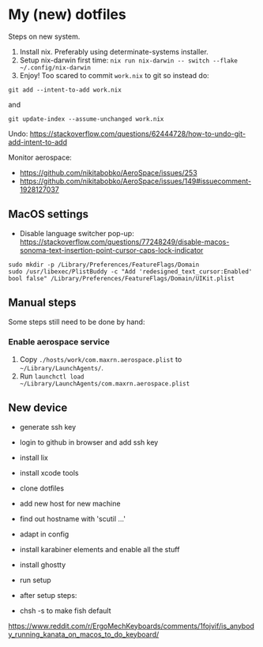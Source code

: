# My (new) dotfiles

Steps on new system.

1. Install nix. Preferably using determinate-systems installer.
2. Setup nix-darwin first time: `nix run nix-darwin -- switch --flake ~/.config/nix-darwin`
3. Enjoy!
Too scared to commit `work.nix` to git so instead do:

```shell
git add --intent-to-add work.nix
```

and

```shell
git update-index --assume-unchanged work.nix
```

Undo: https://stackoverflow.com/questions/62444728/how-to-undo-git-add-intent-to-add

Monitor aerospace:

- https://github.com/nikitabobko/AeroSpace/issues/253
- https://github.com/nikitabobko/AeroSpace/issues/149#issuecomment-1928127037

## MacOS settings

- Disable language switcher pop-up: https://stackoverflow.com/questions/77248249/disable-macos-sonoma-text-insertion-point-cursor-caps-lock-indicator
```shell
sudo mkdir -p /Library/Preferences/FeatureFlags/Domain
sudo /usr/libexec/PlistBuddy -c "Add 'redesigned_text_cursor:Enabled' bool false" /Library/Preferences/FeatureFlags/Domain/UIKit.plist
```

## Manual steps

Some steps still need to be done by hand:

### Enable aerospace service

1. Copy `./hosts/work/com.maxrn.aerospace.plist` to `~/Library/LaunchAgents/`.
2. Run `launchctl load ~/Library/LaunchAgents/com.maxrn.aerospace.plist`


## New device

- generate ssh key
- login to github in browser and add ssh key
- install lix
- install xcode tools
- clone dotfiles
- add new host for new machine
- find out hostname with 'scutil ...'
- adapt in config
- install karabiner elements and enable all the stuff
- install ghostty
- run setup

- after setup steps:
- chsh -s to make fish default

https://www.reddit.com/r/ErgoMechKeyboards/comments/1fojvif/is_anybody_running_kanata_on_macos_to_do_keyboard/
